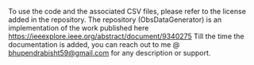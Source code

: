 To use the code and the associated CSV files, please refer to the license added in the repository.
The repository (ObsDataGenerator) is an implementation of the work published here https://ieeexplore.ieee.org/abstract/document/9340275
Till the time the documentation is added, you can reach out to me @ bhupendrabisht59@gmail.com for any description or support. 

